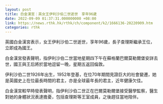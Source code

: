 ```yaml
---
layout: post
title: 白金漢宮：英女王伊利沙伯二世逝世　享年96歲
date: 2022-09-09 01:37:31.000000000 +08:00
link: https://news.rthk.hk/rthk/ch/component/k2/1666136-20220909.htm
categories: rthk
---
```


英國白金漢宮表示，女王伊利沙伯二世逝世，享年96歲，長子查理斯繼承王位，立即成為國王。

白金漢宮發表聲明，指伊利沙伯二世當地星期四下午在蘇格蘭巴爾莫勒爾堡安詳去世，國王與王后將於當地逗留一晚，星期五返回倫敦。

伊利沙伯二世1926年出生，1952年登基，在位70年期間見證巨大的社會變遷，她是英國史上在位最長時間的君主，亦是全球最年長的君主，近年健康欠佳。

白金漢宮較早時發表聲明，指伊利沙伯二世正在巴爾莫勒爾堡接受醫學監察，醫生對她的身體狀況表達擔憂，包括查理斯等王室成員，之後趕往當地陪伴。

